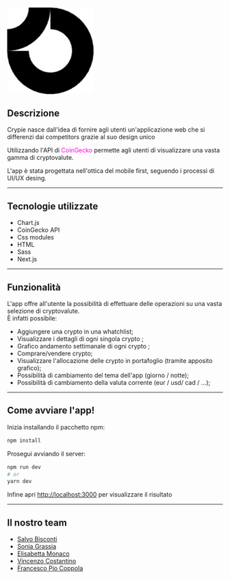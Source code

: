 <img width="40%" src="./public/logo.png" alt="Logo"> <br>

## Descrizione

<p  align="left"> Crypie nasce dall'idea di fornire agli utenti  un'applicazione web che si differenzi dai competitors grazie al suo design unico</p>
   <p align="left" > Utilizzando l'API di <a style='color: rgb(255, 0, 230); text-decoration: none'href='https://www.coingecko.com/'     target='_blank' >CoinGecko</a> permette agli utenti di visualizzare una vasta gamma di cryptovalute. 
   <br>
   <p> L'app è stata progettata nell'ottica del mobile first, seguendo i processi di UI/UX desing.  </p>
<hr>

## Tecnologie utilizzate

  <ul>
    <li>Chart.js</li>
    <li>CoinGecko API</li>
    <li>Css modules</li>
    <li>HTML</li>
    <li>Sass</li>
    <li>Next.js</li>
  </ul>
<hr>

## Funzionalità

<p  align="left"> L'app offre all'utente la possibilità di effettuare delle operazioni su una vasta selezione di cryptovalute.
<br>
È infatti possibile:
<ul>
<li> Aggiungere una crypto in una whatchlist; </li>
<li> Visualizzare i dettagli di ogni singola crypto ;</li>
<li> Grafico andamento settimanale di ogni crypto ;</li>
<li>Comprare/vendere crypto;</li>
<li>Visualizzare l'allocazione delle crypto in portafoglio (tramite apposito grafico); </li>
<li>Possibilità di cambiamento del tema dell'app (giorno / notte); </li>
<li>Possibilità di cambiamento della valuta corrente (eur / usd/ cad / ...); </li>
</ul>
<hr>

## Come avviare l'app!

Inizia installando il pacchetto npm:

```bash
npm install
```

Prosegui avviando il server:

```bash
npm run dev
# or
yarn dev
```

Infine apri [http://localhost:3000](http://localhost:3000) per visualizzare il risultato

<hr>

## Il nostro team

<ul>
  <li>
    <a href="https://www.linkedin.com/in/salvo-bisconti/">
        Salvo Bisconti
    </a>
  </li>
  <li>
    <a href="https://www.linkedin.com/in/sonia-grassia/">
      Sonia Grassia
    </a>
  </li>
  <li>
    <a href="https://www.linkedin.com/in/elisabetta-monaco-5869a9109/">
      Elisabetta Monaco
    </a>
  </li>
  <li>
    <a href="">
      Vincenzo Costantino
    </a>
  </li>
  <li>
    <a href="https://www.linkedin.com/in/fra-coppola-5ab6b4257/">
      Francesco Pio Coppola
    </a>
  </li>
</ul>

</h4>
